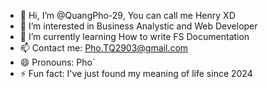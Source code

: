 - 👋 Hi, I’m @QuangPho-29, You can call me Henry XD
- 👀 I’m interested in Business Analystic and Web Developer
- 🌱 I’m currently learning How to write FS Documentation
- 📫 Contact me: Pho.TQ2903@gmail.com
- 😄 Pronouns: Pho`
- ⚡ Fun fact: I've just found my meaning of life since 2024

<!---
QuangPho-29/QuangPho-29 is a ✨ special ✨ repository because its `README.md` (this file) appears on your GitHub profile.
You can click the Preview link to take a look at your changes.
--->
